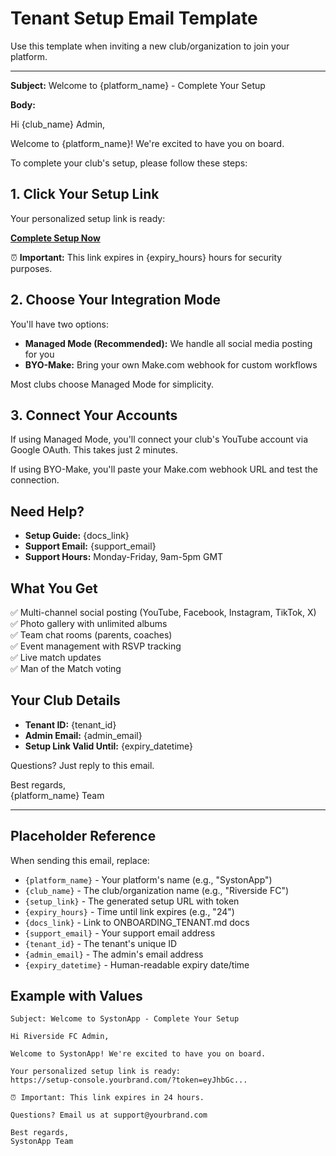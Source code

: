 # Tenant Setup Email Template

Use this template when inviting a new club/organization to join your platform.

---

**Subject:** Welcome to {platform_name} - Complete Your Setup

**Body:**

Hi {club_name} Admin,

Welcome to {platform_name}! We're excited to have you on board.

To complete your club's setup, please follow these steps:

## 1. Click Your Setup Link

Your personalized setup link is ready:

**[Complete Setup Now]({setup_link})**

⏰ **Important:** This link expires in {expiry_hours} hours for security purposes.

## 2. Choose Your Integration Mode

You'll have two options:

- **Managed Mode (Recommended):** We handle all social media posting for you
- **BYO-Make:** Bring your own Make.com webhook for custom workflows

Most clubs choose Managed Mode for simplicity.

## 3. Connect Your Accounts

If using Managed Mode, you'll connect your club's YouTube account via Google OAuth. This takes just 2 minutes.

If using BYO-Make, you'll paste your Make.com webhook URL and test the connection.

## Need Help?

- **Setup Guide:** {docs_link}
- **Support Email:** {support_email}
- **Support Hours:** Monday-Friday, 9am-5pm GMT

## What You Get

✅ Multi-channel social posting (YouTube, Facebook, Instagram, TikTok, X)  
✅ Photo gallery with unlimited albums  
✅ Team chat rooms (parents, coaches)  
✅ Event management with RSVP tracking  
✅ Live match updates  
✅ Man of the Match voting  

## Your Club Details

- **Tenant ID:** {tenant_id}
- **Admin Email:** {admin_email}
- **Setup Link Valid Until:** {expiry_datetime}

Questions? Just reply to this email.

Best regards,  
{platform_name} Team

---

## Placeholder Reference

When sending this email, replace:

- `{platform_name}` - Your platform's name (e.g., "SystonApp")
- `{club_name}` - The club/organization name (e.g., "Riverside FC")
- `{setup_link}` - The generated setup URL with token
- `{expiry_hours}` - Time until link expires (e.g., "24")
- `{docs_link}` - Link to ONBOARDING_TENANT.md docs
- `{support_email}` - Your support email address
- `{tenant_id}` - The tenant's unique ID
- `{admin_email}` - The admin's email address
- `{expiry_datetime}` - Human-readable expiry date/time

## Example with Values

```
Subject: Welcome to SystonApp - Complete Your Setup

Hi Riverside FC Admin,

Welcome to SystonApp! We're excited to have you on board.

Your personalized setup link is ready:
https://setup-console.yourbrand.com/?token=eyJhbGc...

⏰ Important: This link expires in 24 hours.

Questions? Email us at support@yourbrand.com

Best regards,
SystonApp Team
```
